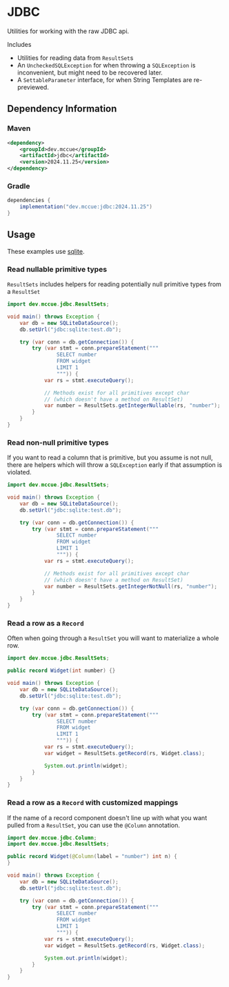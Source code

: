 # JDBC

Utilities for working with the raw JDBC api. 

Includes

* Utilities for reading data from `ResultSet`s
* An `UncheckedSQLException` for when throwing a `SQLException` is inconvenient, but might need to be recovered later.
* A `SettableParameter` interface, for when String Templates are re-previewed.

## Dependency Information

### Maven

```xml
<dependency>
    <groupId>dev.mccue</groupId>
    <artifactId>jdbc</artifactId>
    <version>2024.11.25</version>
</dependency>
```


### Gradle

```groovy
dependencies {
    implementation("dev.mccue:jdbc:2024.11.25")
}
```


## Usage

These examples use [sqlite](https://central.sonatype.com/artifact/org.xerial/sqlite-jdbc). 

<!--

### Select rows by id

Any variables injected into the template will be replaced with `?`s in the
SQL and will be set with `.setObject` on the returned `PreparedStatement`.

```java
import dev.mccue.jdbc.StatementPreparer;

void main() throws Exception {
    var db = new SQLiteDataSource();
    db.setUrl("jdbc:sqlite:test.db");

    var id = 1;
    try (var conn = db.getConnection()) {
        try (var stmt = StatementPreparer.of(conn)."""
                SELECT *
                FROM widget
                WHERE id = \{id}
                """) {
            var rs = stmt.executeQuery();
        }
    }
}
```

### Select rows by ids

List parameters are automatically expanded into `(?, ?, ?)` with
one question mark for each element in the list.

```java
import dev.mccue.jdbc.StatementPreparer;

void main() throws Exception {
    var db = new SQLiteDataSource();
    db.setUrl("jdbc:sqlite:test.db");

    var ids = List.of(1, 2, 3);
    try (var conn = db.getConnection()) {
        try (var stmt = StatementPreparer.of(conn)."""
                SELECT *
                FROM widget
                WHERE id IN \{ids}
                """) {
            var rs = stmt.executeQuery();
        }
    }
}
```

### Inject parameters with custom logic

To inject a parameter that needs to be set with something other than `setObject`,
you can make an instance of `SettableParameter`.

```java
import dev.mccue.jdbc.SettableParameter;
import dev.mccue.jdbc.StatementPreparer;

void main() throws Exception {
    var db = new SQLiteDataSource();
    db.setUrl("jdbc:sqlite:test.db");

    var name = "bob";
    try (var conn = db.getConnection()) {
        try (var stmt = StatementPreparer.of(conn)."""
                SELECT *
                FROM widget
                WHERE name = \{SettableParameter.ofNString(name)}
                """){
            var rs = stmt.executeQuery();
        }
    }
}
```
-->

### Read nullable primitive types

`ResultSets` includes helpers for reading potentially null
primitive types from a `ResultSet`

```java
import dev.mccue.jdbc.ResultSets;

void main() throws Exception {
    var db = new SQLiteDataSource();
    db.setUrl("jdbc:sqlite:test.db");

    try (var conn = db.getConnection()) {
        try (var stmt = conn.prepareStatement("""
                SELECT number
                FROM widget
                LIMIT 1
                """)) {
            var rs = stmt.executeQuery();

            // Methods exist for all primitives except char 
            // (which doesn't have a method on ResultSet)
            var number = ResultSets.getIntegerNullable(rs, "number");
        }
    }
}
```

### Read non-null primitive types

If you want to read a column that is primitive, but you assume
is not null, there are helpers which will throw a `SQLException`
early if that assumption is violated.

```java
import dev.mccue.jdbc.ResultSets;

void main() throws Exception {
    var db = new SQLiteDataSource();
    db.setUrl("jdbc:sqlite:test.db");

    try (var conn = db.getConnection()) {
        try (var stmt = conn.prepareStatement("""
                SELECT number
                FROM widget
                LIMIT 1
                """)) {
            var rs = stmt.executeQuery();

            // Methods exist for all primitives except char 
            // (which doesn't have a method on ResultSet)
            var number = ResultSets.getIntegerNotNull(rs, "number");
        }
    }
}
```

### Read a row as a `Record`

Often when going through a `ResultSet` you will want to materialize a whole row.

```java
import dev.mccue.jdbc.ResultSets;

public record Widget(int number) {}

void main() throws Exception {
    var db = new SQLiteDataSource();
    db.setUrl("jdbc:sqlite:test.db");

    try (var conn = db.getConnection()) {
        try (var stmt = conn.prepareStatement("""
                SELECT number
                FROM widget
                LIMIT 1
                """)) {
            var rs = stmt.executeQuery();
            var widget = ResultSets.getRecord(rs, Widget.class);

            System.out.println(widget);
        }
    }
}
```


### Read a row as a `Record` with customized mappings

If the name of a record component doesn't line up with what you want pulled from a
`ResultSet`, you can use the `@Column` annotation.

```java
import dev.mccue.jdbc.Column;
import dev.mccue.jdbc.ResultSets;

public record Widget(@Column(label = "number") int n) {
}

void main() throws Exception {
    var db = new SQLiteDataSource();
    db.setUrl("jdbc:sqlite:test.db");

    try (var conn = db.getConnection()) {
        try (var stmt = conn.prepareStatement("""
                SELECT number
                FROM widget
                LIMIT 1
                """)) {
            var rs = stmt.executeQuery();
            var widget = ResultSets.getRecord(rs, Widget.class);

            System.out.println(widget);
        }
    }
}
```

<!--
### Read a row as a `Record`, customizing how a column is gotten from a `ResultSet`.

```java
import dev.mccue.jdbc.Column;
import dev.mccue.jdbc.DefaultRecordComponentGetter;
import dev.mccue.jdbc.ResultSets;

import java.lang.reflect.RecordComponent;
import java.sql.ResultSet;
import java.sql.SQLException;

public record Text(String contents) {}

public static final class CustomRecordComponentGetter 
        extends DefaultRecordComponentGetter {
    @Override
    protected Object getIndexedRecordComponent(
            ResultSet rs, 
            RecordComponent recordComponent, 
            int index
    ) throws SQLException {
        return new Text(rs.getString(index));
    }

    @Override
    protected Object getLabeledRecordComponent(
            ResultSet rs, 
            RecordComponent recordComponent, 
            String label
    ) throws SQLException {
        return new Text(rs.getString(label));
    }
}

public record Widget(
        @Column(label = "number") 
        int n,
        @Column(
                recordComponentGetter = CustomRecordComponentGetter.class
        )
        Text name) {
}

void main() throws Exception {
    var db = new SQLiteDataSource();
    db.setUrl("jdbc:sqlite:test.db");

    try (var conn = db.getConnection()) {
        try (var stmt = conn.prepareStatement("""
                SELECT number, name
                FROM widget
                LIMIT 1
                """)) {
            var rs = stmt.executeQuery();
            var widget = ResultSets.getRecord(rs, Widget.class);

            System.out.println(widget);
        }
    }
}
```

-->